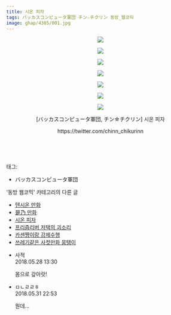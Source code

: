 ```yaml
---
title: 시온 피자
tags: バッカスコンピュータ軍団 チン☆チクリン 동방_웹코믹
image: ghap/4385/001.jpg
---
```

<div class="article">
<p style="text-align: center; clear: none; float: none;"><img src="{{ site.nasurl }}/ghap/4385/001.jpg"/></p>
<p style="text-align: center; clear: none; float: none;"><img src="{{ site.nasurl }}/ghap/4385/002.jpg"/></p>
<p style="text-align: center; clear: none; float: none;"><img src="{{ site.nasurl }}/ghap/4385/003.jpg"/></p>
<p style="text-align: center; clear: none; float: none;"><img src="{{ site.nasurl }}/ghap/4385/004.jpg"/></p>
<p style="text-align: center; clear: none; float: none;"><img src="{{ site.nasurl }}/ghap/4385/005.jpg"/></p>
<p style="text-align: center; clear: none; float: none;"><img src="{{ site.nasurl }}/ghap/4385/006.jpg"/></p>
<p style="text-align: center; clear: none; float: none;"><img src="{{ site.nasurl }}/ghap/4385/007.jpg"/></p>
<p style="text-align: center; clear: none; float: none;">[バッカスコンピュータ軍団, チン☆チクリン] 시온 피자</p>
<p style="text-align: center; clear: none; float: none;">https://twitter.com/chinn_chikurinn</p>
<p style="text-align: center; clear: none; float: none;"><br/></p>
<p><br/></p>
</div><div class="tagTrail">
<p>태그: </p>
<ul>
<li>バッカスコンピュータ軍団</li>
</ul>
</div><div class="another">
<p>'동방 웹코믹' 카테고리의 다른 글</p>
<ul>
<li><a href="/2018-05-27-ghap_4387">텐시온 만화</a></li>
<li><a href="/2018-05-27-ghap_4386">是乃 만화</a></li>
<li><a href="/2018-05-27-ghap_4385">시온 피자</a></li>
<li><a href="/2018-05-23-ghap_4381">프리즘리버 저택의 괴소리</a></li>
<li><a href="/2018-05-13-ghap_4286">카센쨩이랑 강제수행</a></li>
<li><a href="/2018-05-13-ghap_4374">쓰레기같은 사컷만화 뭉탱이</a></li>
</ul>
</div><div class="cb_module cb_fluid">
<div class="cb_wrt cb_profile">
<div class="comment">
<ul>
<li class="cb_thumb_off" id="comment15262921">
<div class="cb_comment_area">
<div class="cb_info_area">
<div class="cb_section">
<span class="cb_nick_name">사적</span>
</div>
<div class="cb_section">
<span class="cb_date">2018.05.28 13:30 </span>
</div>
</div>
<div class="cb_dsc_comment">
<p class="cb_dsc">
											몸으로 갚아랏!
										</p>
</div>
</div></li>
<li class="cb_thumb_off" id="comment15264671">
<div class="cb_comment_area">
<div class="cb_info_area">
<div class="cb_section">
<span class="cb_nick_name">ㅁㄴㄹㄹㅎ</span>
</div>
<div class="cb_section">
<span class="cb_date">2018.05.31 22:53 </span>
</div>
</div>
<div class="cb_dsc_comment">
<p class="cb_dsc">
											뭔데...
										</p>
</div>
</div></li>
</ul>
</div>
</div><!-- commentList close -->
</div>